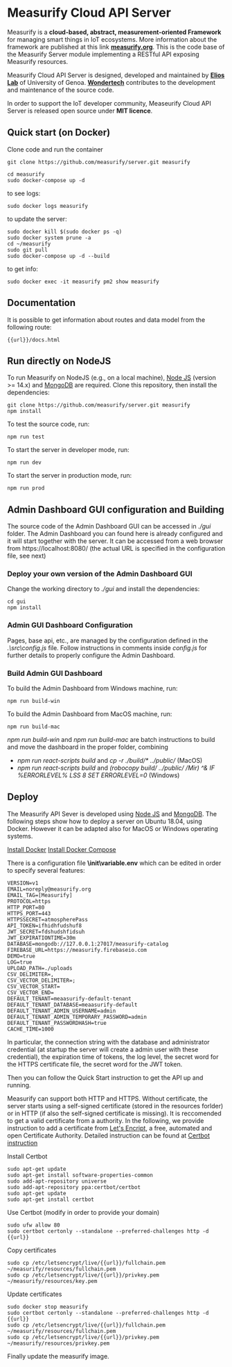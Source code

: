 # Measurify Cloud API Server

Measurify is a **cloud-based, abstract, measurement-oriented Framework** for managing smart things in IoT ecosystems. More information about the framework are published at this link **[measurify.org](https://measurify.org)**. This is the code base of the Measurify Server module implementing a RESTful API exposing Measurify resources.

Measurify Cloud API Server is designed, developed and maintained by **[Elios Lab](https://elios.diten.unige.it/)** of University of Genoa. **[Wondertech](http://www.wondertechweb.com/)** contributes to the development and maintenance of the source code.

In order to support the IoT developer community, Measeurify Cloud API Server is released open source under **MIT licence**.

## Quick start (on Docker)

Clone code and run the container

    git clone https://github.com/measurify/server.git measurify

    cd measurify
    sudo docker-compose up -d

to see logs:

    sudo docker logs measurify

to update the server:

    sudo docker kill $(sudo docker ps -q)
    sudo docker system prune -a
    cd ~/measurify
    sudo git pull
    sudo docker-compose up -d --build

to get info:

    sudo docker exec -it measurify pm2 show measurify

## Documentation

It is possible to get information about routes and data model from the following route:

    {{url}}/docs.html

## Run directly on NodeJS

To run Measurify on NodeJS (e.g., on a local machine), [Node JS](https://nodejs.org/en/) (version >= 14.x) and [MongoDB](https://www.mongodb.com/) are required.
Clone this repository, then install the dependencies:

    git clone https://github.com/measurify/server.git measurify
    npm install

To test the source code, run:

    npm run test

To start the server in developer mode, run:

    npm run dev

To start the server in production mode, run:

    npm run prod

## Admin Dashboard GUI configuration and Building

The source code of the Admin Dashboard GUI can be accessed in _./gui_ folder. The Admin Dashboard you can found here is already configured and it will start together with the server. It can be accessed from a web browser from https://localhost:8080/ (the actual URL is specified in the configuration file, see next)

### Deploy your own version of the Admin Dashboard GUI

Change the working directory to _./gui_ and install the dependencies:

    cd gui
    npm install

### Admin GUI Dashboard Configuration

Pages, base api, etc., are managed by the configuration defined in the _.\src\config.js_ file.
Follow instructions in comments inside _config.js_ for further details to properly configure the Admin Dashboard. <br/>

### Build Admin GUI Dashboard

To build the Admin Dashboard from Windows machine, run:

    npm run build-win

To build the Admin Dashboard from MacOS machine, run:

    npm run build-mac

_npm run build-win_ and _npm run build-mac_ are batch instructions to build and move the dashboard in the proper folder, combining

- _npm run react-scripts build_ and _cp -r ./build/\* ../public/_ (MacOS)
- _npm run react-scripts build_ and _(robocopy build/ ../public/ /Mir) ^& IF %ERRORLEVEL% LSS 8 SET ERRORLEVEL=0_ (Windows)

## Deploy

The Measurify API Sever is developed using [Node JS](https://nodejs.org/en/) and [MongoDB](https://www.mongodb.com/). The following steps show how to deploy a server on Ubuntu 18.04, using Docker. However it can be adapted also for MacOS or Windows operating systems.

[Install Docker](https://www.digitalocean.com/community/tutorials/how-to-install-and-use-docker-on-ubuntu-16-04)
[Install Docker Compose](https://www.digitalocean.com/community/tutorials/how-to-install-docker-compose-on-ubuntu-16-04)

There is a configuration file **\init\variable.env** which can be edited in order to specify several features:

    VERSION=v1
    EMAIL=noreply@measurify.org
    EMAIL_TAG=[Measurify]
    PROTOCOL=https
    HTTP_PORT=80
    HTTPS_PORT=443
    HTTPSSECRET=atmospherePass
    API_TOKEN=ifhidhfudshuf8
    JWT_SECRET=fdshudshfidsuh
    JWT_EXPIRATIONTIME=30m
    DATABASE=mongodb://127.0.0.1:27017/measurify-catalog
    FIREBASE_URL=https://measurify.firebaseio.com
    DEMO=true
    LOG=true
    UPLOAD_PATH=./uploads
    CSV_DELIMITER=,
    CSV_VECTOR_DELIMITER=;
    CSV_VECTOR_START=
    CSV_VECTOR_END=
    DEFAULT_TENANT=meaasurify-default-tenant
    DEFAULT_TENANT_DATABASE=meaasurify-default
    DEFAULT_TENANT_ADMIN_USERNAME=admin
    DEFAULT_TENANT_ADMIN_TEMPORARY_PASSWORD=admin
    DEFAULT_TENANT_PASSWORDHASH=true
    CACHE_TIME=1000

In particular, the connection string with the database and administrator credential (at startup the server will create a admin user with these credential), the expiration time of tokens, the log level, the secret word for the HTTPS certificate file, the secret word for the JWT token.

Then you can follow the Quick Start instruction to get the API up and running.

Measurify can support both HTTP and HTTPS. Without certificate, the server starts using a self-signed certificate (stored in the resources forlder) or in HTTP (if also the self-signed certificate is missing). It is reccomended to get a valid certificate from a authority. In the following, we provide instruction to add a certificate from [Let's Encript](https://letsencrypt.org/), a free, automated and open Certificate Authority. Detailed instruction can be found at [Certbot instruction](https://certbot.eff.org/instructions)

Install Certbot

    sudo apt-get update
    sudo apt-get install software-properties-common
    sudo add-apt-repository universe
    sudo add-apt-repository ppa:certbot/certbot
    sudo apt-get update
    sudo apt-get install certbot

Use Certbot (modify in order to provide your domain)

    sudo ufw allow 80
    sudo certbot certonly --standalone --preferred-challenges http -d {{url}}

Copy certificates

    sudo cp /etc/letsencrypt/live/{{url}}/fullchain.pem ~/measurify/resources/fullchain.pem
    sudo cp /etc/letsencrypt/live/{{url}}/privkey.pem ~/measurify/resources/key.pem

Update certificates

    sudo docker stop measurify
    sudo certbot certonly --standalone --preferred-challenges http -d {{url}}
    sudo cp /etc/letsencrypt/live/{{url}}/fullchain.pem ~/measurify/resources/fullchain.pem
    sudo cp /etc/letsencrypt/live/{{url}}/privkey.pem ~/measurify/resources/privkey.pem

Finally update the measurify image.
